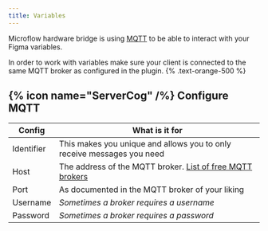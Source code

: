 ```yaml
---
title: Variables
---
```


Microflow hardware bridge is using [MQTT](/docs/microflow-hardware-bridge/mqtt) to be able to interact with your Figma variables.

In order to work with variables make sure your client is connected to the same MQTT broker as configured in the plugin. {% .text-orange-500 %}

## {% icon name="ServerCog" /%} Configure MQTT

| Config | What is it for |
| --- | ---|
| Identifier | This makes you unique and allows you to only receive messages you need  |
| Host | The address of the MQTT broker. [List of free MQTT brokers](https://iot4beginners.com/top-15-open-source-public-free-brokers-of-mqtt/) |
| Port | As documented in the MQTT broker of your liking |
| Username | _Sometimes a broker requires a username_ |
| Password | _Sometimes a broker requires a password_ |
